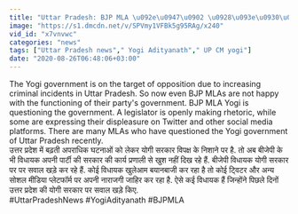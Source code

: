 ```yaml
---
title: "Uttar Pradesh: BJP MLA \u092e\u0947\u0902 \u0928\u093e\u0930\u093e\u091c\u0917\u0940, Yogi Govt \u0915\u0947 \u0916\u093f\u0932\u093e\u092b \u0909\u0920\u093e\u090f \u0938\u0935\u093e\u0932 \u0935\u0928\u0907\u0902\u0921\u093f\u092f\u093e \u0939\u093f\u0902\u0926\u0940"
image: "https://s1.dmcdn.net/v/SPVmy1VFBk5g95RAg/x240"
vid_id: "x7vnvwc"
categories: "news"
tags: ["Uttar Pradesh news"," Yogi Adityanath"," UP CM yogi"]
date: "2020-08-26T06:48:06+03:00"
---
```

The Yogi government is on the target of opposition due to increasing criminal incidents in Uttar Pradesh. So now even BJP MLAs are not happy with the functioning of their party's government. BJP MLA Yogi is questioning the government. A legislator is openly making rhetoric, while some are expressing their displeasure on Twitter and other social media platforms. There are many MLAs who have questioned the Yogi government of Uttar Pradesh recently.  <br>उत्तर प्रदेश में बढ़ती अपराधिक घटनाओं को लेकर योगी सरकार विपक्ष के निशाने पर है. तो अब बीजेपी के भी विधायक अपनी पार्टी की सरकार की कार्य प्रणाली से खुश नहीं दिख रहे हैं. बीजेपी विधायक योगी सरकार पर पर सवाल खड़े कर रहे हैं. कोई विधायक खुलेआम बयानबाजी कर रहा है तो कोई ट्विटर और अन्य सोशल मीडिया प्लेटफॉर्म पर अपनी नाराजगी जाहिर कर रहा है. ऐसे कई विधायक हैं जिन्होंने पिछले दिनों उत्तर प्रदेश की योगी सरकार पर सवाल खड़े किए.  <br>#UttarPradeshNews #YogiAdityanath #BJPMLA
